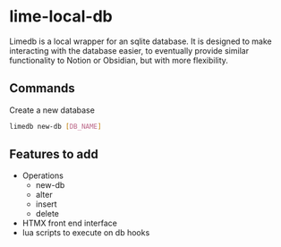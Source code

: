 # lime-local-db

Limedb is a local wrapper for an sqlite database. It is designed to make interacting
with the database easier, to eventually provide similar functionality to Notion or Obsidian,
but with more flexibility.


## Commands

Create a new database
```sh
limedb new-db [DB_NAME]
```

## Features to add
- Operations
    - new-db
    - alter
    - insert
    - delete
- HTMX front end interface
- lua scripts to execute on db hooks
